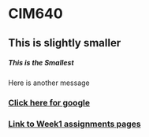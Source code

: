 # CIM640

## This is slightly smaller

##### This is the Smallest

Here is another message

### [Click here for google](http://www.google.com)

### [Link to Week1 assignments pages](https://github.com/mike007jd/CIM640/tree/master/Week1)
